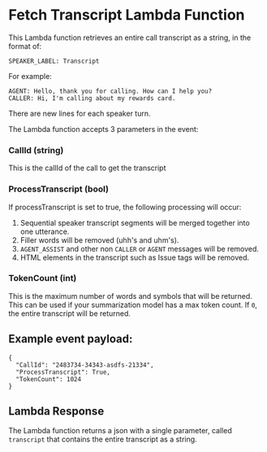 # Fetch Transcript Lambda Function

This Lambda function retrieves an entire call transcript as a string, in the format of:

`SPEAKER_LABEL: Transcript`

For example:

```
AGENT: Hello, thank you for calling. How can I help you?
CALLER: Hi, I'm calling about my rewards card.
```
There are new lines for each speaker turn. 

The Lambda function accepts 3 parameters in the event:

### CallId (string)
This is the callId of the call to get the transcript

### ProcessTranscript (bool) 
If processTranscript is set to true, the following processing will occur:

1. Sequential speaker transcript segments will be merged together into one utterance.
2. Filler words will be removed (uhh's and uhm's).
3. `AGENT_ASSIST` and other non `CALLER` or `AGENT` messages will be removed.
4. HTML elements in the transcript such as Issue tags will be removed.

### TokenCount (int)

This is the maximum number of words and symbols that will be returned. This can be used if your summarization model has a max token count.  If `0`, the entire transcript will be returned. 

## Example event payload:

```
{
  "CallId": "2483734-34343-asdfs-21334",
  "ProcessTranscript": True,
  "TokenCount": 1024
}
```
## Lambda Response

The Lambda function returns a json with a single parameter, called `transcript` that contains the entire transcript as a string.
